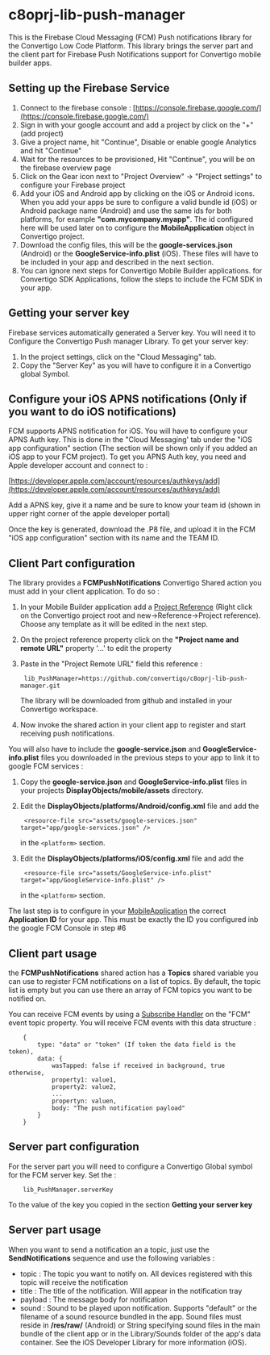 # c8oprj-lib-push-manager
This is the Firebase Cloud Messaging (FCM) Push notifications library for the Convertigo Low Code Platform. This library brings the server part and the client part for Firebase Push Notifications support for Convertigo mobile builder apps. 

## Setting up the Firebase Service

1. Connect to the firebase console : [https://console.firebase.google.com/](https://console.firebase.google.com/)
2. Sign in with your google account and add a project by click on the "+" (add project)
3. Give a project name, hit "Continue", Disable or enable google Analytics and hit "Continue"
4. Wait for the resources to be provisioned, Hit "Continue", you will be on the firebase overview page
5. Click on the Gear icon next to "Project Overview" -> "Project settings" to configure your Firebase  project
6. Add your iOS and Android app by clicking on the iOS or Android icons. When you add your apps be sure to configure a valid bundle id (iOS) or Android package name (Android) and use the same ids for both platforms, for example __"com.mycompany.myapp"__. The id configured here will be used later on to configure the __MobileApplication__ object in Convertigo project.
7. Download the config files, this will be the __google-services.json__ (Android) or the __GoogleService-info.plist__ (iOS). These files will have to be included in your app and described in the next section.
8. You can ignore next steps for Convertigo Mobile Builder applications. for Convertigo SDK Applications, follow the steps to include the FCM SDK in your app.

## Getting your server key

Firebase services automatically generated a Server key. You will need it to Configure the Convertigo Push manager Library. To get your server key:

1. In the project settings, click on the "Cloud Messaging" tab.
2. Copy the "Server Key" as you will have to configure it in a Convertigo global Symbol.

## Configure your iOS APNS notifications (Only if you want to do iOS notifications)

FCM supports APNS notification for iOS. You will have to configure your APNS Auth key. This is done in the "Cloud Messaging' tab under the "iOS app configuration" section (The section will be shown only if you added an iOS app to your FCM project). To get you APNS Auth key, you need and Apple developer account and connect to :  

[https://developer.apple.com/account/resources/authkeys/add](https://developer.apple.com/account/resources/authkeys/add)

Add a APNS key, give it a name and be sure to know your team id (shown in upper right corner of the apple developer portal)

Once the key is generated, download the .P8 file, and upload it in the FCM "iOS app configuration" section with its name and the TEAM ID.

## Client Part configuration

The library provides a __FCMPushNotifications__ Convertigo Shared action you must add in your client application. To do so :

1. In your Mobile Builder application add a [Project Reference](https://www.convertigo.com/documentation/latest/reference-manual/convertigo-objects/common/references/schema-references/project-reference/) (Right click on the Convertigo project root and new->Reference->Project reference). Choose any template as it will be edited in the next step.
2. On the project reference property click on the __"Project name and remote URL"__ property '...' to edit the property
3. Paste in the "Project Remote URL" field this reference :

		lib_PushManager=https://github.com/convertigo/c8oprj-lib-push-manager.git
 
	  
	The library will be downloaded from github and installed in your Convertigo workspace.
4. Now invoke the shared action in your client app to register and start receiving push notifications.

You will also have to include the __google-service.json__ and __GoogleService-info.plist__ files you downloaded in the previous steps to your app to link it to google FCM services :

1. Copy the __google-service.json__ and __GoogleService-info.plist__ files in your projects __DisplayObjects/mobile/assets__ directory.
2. Edit the __DisplayObjects/platforms/Android/config.xml__ file and add the 

    	<resource-file src="assets/google-services.json" target="app/google-services.json" />

	in the ```<platform>``` section. 


4. Edit the __DisplayObjects/platforms/iOS/config.xml__ file and add the 

    	<resource-file src="assets/GoogleService-info.plist" target="app/GoogleService-info.plist" />

	in the ```<platform>``` section. 

The last step is to configure in your [MobileApplication](https://www.convertigo.com/documentation/latest/reference-manual/convertigo-objects/mobile-application/mobile-application/) the correct __Application ID__ for your app. This must be exactly the ID you configured inb the google FCM Console in step #6  


## Client part usage

the __FCMPushNotifications__ shared action has a __Topics__ shared variable you can use to register FCM notifications on a list of topics. By default, the topic list is empty but you can use there an array of FCM topics you want to be notified on.

You can receive FCM events by using a [Subscribe Handler](https://www.convertigo.com/documentation/latest/reference-manual/convertigo-objects/mobile-application/components/control-components/subscribe-handler/) on the "FCM" event topic property. You will receive FCM events with this data structure :

		{
			type: "data" or "token" (If token the data field is the token),
			data: {
				wasTapped: false if received in background, true otherwise,
				property1: value1,
				property2: value2,
				...
				propertyn: valuen,
				body: "The push notification payload"
			}
		}					   
       
## Server part configuration

For the server part you will need to configure a Convertigo Global symbol for the FCM server key. Set the : 

		lib_PushManager.serverKey

To the value of the key you copied in the section __Getting your server key__ 

## Server part usage

When you want to send a notification an a topic, just use the __SendNotifications__ sequence and use the following variables :

* topic   : The topic you want to notify on. All devices registered with this topic will receive the notification
* title   : The title of the notification. Will appear in the notification tray
* payload : The message body for notification
* sound	  : Sound to be played upon notification. Supports "default" or the filename of a sound resource bundled in the app. Sound files must reside in __/res/raw/__ (Android) or String specifying sound files in the main bundle of the client app or in the Library/Sounds folder of the app's data container. See the iOS Developer Library for more information (iOS). 
